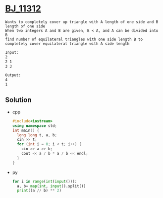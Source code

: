 # [BJ_11312](https://acmicpc.net/problem/11312)

```en
Wants to completely cover up triangle with A length of one side and B length of one side
When two integers A and B are given, B < A, and A can be divided into B
find number of equilateral triangles with one side length B to completely cover equilateral triangle with A side length
```

```txt
Input:
2
2 1
3 3

Output:
4
1
```

## Solution

* cpp

  ```cpp
  #include<iostream>
  using namespace std;
  int main() {
    long long t, a, b;
    cin >> t;
    for (int i = 0; i < t; i++) {
      cin >> a >> b;
      cout << a / b * a / b << endl;
    }
  }
  ```

* py

  ```py
  for i in range(int(input())):
    a, b= map(int, input().split())
    print((a // b) ** 2)
  ```

